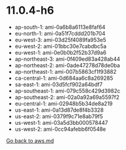 
 # 11.0.4-h6
- ap-south-1: ami-0a6b8a6113e8faf64
- eu-north-1: ami-0a51f7cddd201b704
- eu-west-3: ami-03d25f4089fa953e5
- eu-west-2: ami-01bbc30e7cabdbc5a
- eu-west-1: ami-0e0b0b2f52b37d9a6
- ap-northeast-3: ami-0f409ed83a428ab44
- ap-northeast-2: ami-0ade47278d78de0ba
- ap-northeast-1: ami-007b5863cf1f93882
- ca-central-1: ami-0d684aa6c8a269285
- sa-east-1: ami-03d5fcf902a64bdf7
- ap-southeast-1: ami-079c558c429d3982c
- ap-southeast-2: ami-02a0a92a69a5597f2
- eu-central-1: ami-02948b5b34de8a219
- us-east-1: ami-0a13d87de8f4b3328
- us-east-2: ami-0379f9c71e8ab79f5
- us-west-1: ami-03a5d3bb000578447
- us-west-2: ami-0cc94afebb6f0548e

[Go back to aws.md](../../aws.md) 
